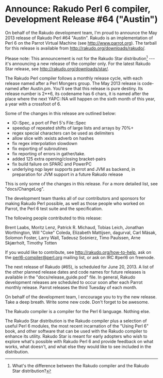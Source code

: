 # Announce: Rakudo Perl 6 compiler, Development Release #64 ("Austin")

On behalf of the Rakudo development team, I'm proud to announce the
May 2013 release of Rakudo Perl #64 "Austin". Rakudo is an
implementation of Perl 6 on the Parrot Virtual Machine (see
<http://www.parrot.org>). The tarball for this release is available
from <http://rakudo.org/downloads/rakudo/>.

Please note: This announcement is not for the Rakudo Star
distribution[^1] --- it's announcing a new release of the compiler
only.  For the latest Rakudo Star release, see
<http://rakudo.org/downloads/star/>.

The Rakudo Perl compiler follows a monthly release cycle, with each
release named after a Perl Mongers group. The May 2013 release is
code-named after Austin.pm.
You'll see that this release is pure destiny. Its release number is 2**6,
its codename has 6 chars, it is named after the place where the next YAPC::NA
will happen on the sixth month of this year, a year with a crossfoot of 6.


Some of the changes in this release are outlined below:

* IO::Spec, a port of Perl 5's File::Spec
* speedup of repeated shifts of large lists and arrays by 70%+
* regex special characters can be used as delimiters
* allow slice with :exists adverb on hashes
* fix regex interpolation slowdown
* fix exporting of subroutines
* fix reporting of errors in gather/take.
* added 125 extra opening/closing bracket-pairs
* fix build failure on SPARC and PowerPC
* underlying nqp layer supports parrot and JVM as backend, in preparation
  for JVM support in a future Rakudo release

This is only some of the changes in this release. For a more
detailed list, see "docs/ChangeLog".

The development team thanks all of our contributors and sponsors for
making Rakudo Perl possible, as well as those people who worked on
Parrot, the Perl 6 test suite and the specification.

The following people contributed to this release:

Brent Laabs, Moritz Lenz, Patrick R. Michaud, Tobias Leich, Jonathan Worthington,
Will "Coke" Coleda, Elizabeth Mattijsen, dagurval, Carl Mäsak, Solomon Foster,
Larry Wall, Tadeusz Sośnierz, Timo Paulssen, Arne Skjærholt, Timothy Totten

If you would like to contribute, see <http://rakudo.org/how-to-help>,
ask on the <perl6-compiler@perl.org> mailing list, or ask on IRC
\#perl6 on freenode.

The next release of Rakudo (#65), is scheduled for June 20, 2013.
A list of the other planned release dates and code names for future
releases is available in the "docs/release_guide.pod" file. In
general, Rakudo development releases are scheduled to occur soon after
each Parrot monthly release.  Parrot releases the third Tuesday of
each month.

On behalf of the development team, I encourage you to try the new release.
Take a deep breath. Write some new code. Don't forget to be awesome.


[^1]: What's the difference between the Rakudo compiler and the Rakudo
Star distribution?

The Rakudo compiler is a compiler for the Perl 6 language.
Nothing else.

The Rakudo Star distribution is the Rakudo compiler plus a selection
of useful Perl 6 modules, the most recent incarnation of the "Using
Perl 6" book, and other software that can be used with the Rakudo
compiler to enhance its utility.  Rakudo Star is meant for early
adopters who wish to explore what's possible with Rakudo Perl 6 and
provide feedback on what works, what doesn't, and what else they
would like to see included in the distribution.

